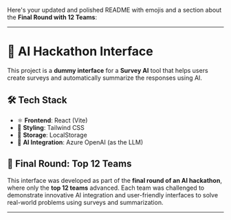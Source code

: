 Here's your updated and polished README with emojis and a section about the **Final Round with 12 Teams**:

---

# 🧠 AI Hackathon Interface

This project is a **dummy interface** for a **Survey AI** tool that helps users create surveys and automatically summarize the responses using AI.

## 🛠 Tech Stack

* ⚛️ **Frontend**: React (Vite)
* 🎨 **Styling**: Tailwind CSS
* 💾 **Storage**: LocalStorage
* 🤖 **AI Integration**: Azure OpenAI (as the LLM)

## 🏁 Final Round: Top 12 Teams

This interface was developed as part of the **final round of an AI hackathon**, where only the **top 12 teams** advanced.
Each team was challenged to demonstrate innovative AI integration and user-friendly interfaces to solve real-world problems using surveys and summarization.

---

